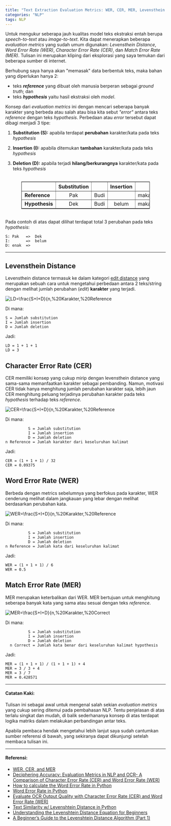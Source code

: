 ```yaml
---
title: "Text Extraction Evaluation Metrics: WER, CER, MER, Levensthein Distance"
categories: "NLP"
tags: NLP
---
```


<style>
    p img {
        margin: auto;
    }
</style>

Untuk mengukur seberapa jauh kualitas model teks ekstraksi entah berupa _speech-to-text_ atau _image-to-text_. Kita dapat menerapkan beberapa _evaluation metrics_ yang sudah umum digunakan: _Levensthein Distance_, _Word Error Rate (WER)_, _Character Error Rate (CER)_, dan _Match Error Rate (MER)_. Tulisan ini merupakan kliping dari eksplorasi yang saya temukan dari beberapa sumber di internet.  

Berhubung saya hanya akan "memasak" data berbentuk teks, maka bahan yang diperlukan hanya 2:  

- teks **_reference_** yang dibuat oleh manusia berperan sebagai _ground truth_; dan 
- teks **_hypothesis_** yaitu hasil ekstraksi oleh _model_. 

Konsep dari _evaluation metrics_ ini dengan mencari seberapa banyak karakter yang berbeda atau salah atau bisa kita sebut _"error"_ antara teks _reference_ dengan teks _hypothesis_. Perbedaan atau _error_ tersebut dapat dibagi menjadi 3 tipe:

1. **Substitution (S):** apabila terdapat **perubahan** karakter/kata pada teks _hypothesis_

2. **Insertion (I):** apabila ditemukan **tambahan** karakter/kata pada teks _hypothesis_

3. **Deletion (D):** apabila terjadi **hilang/berkurangnya** karakter/kata pada teks _hypothesis_

<table border="1" style="width: 80%; margin: 2em auto ;">
    <tr>
        <th></th>
        <th style="text-align: center; ">Substitution</th>
        <th style="text-align: center; "></th>
        <th style="text-align: center; ">Insertion</th>
        <th style="text-align: center; "></th>
        <th style="text-align: center; "></th>
        <th style="text-align: center; "></th>
        <th style="text-align: center; ">Deletion</th>
    </tr>
    <tr>
        <td><b>Reference</b></td>
        <td style="text-align: center; ">Pak</td>
        <td style="text-align: center; ">Budi</td>
        <td style="text-align: center; "></td>
        <td style="text-align: center; ">makan</td>
        <td style="text-align: center; ">bakso</td>
        <td style="text-align: center; ">malang</td>
        <td style="text-align: center; ">enak</td>
    </tr>
    <tr>
        <td><b>Hypothesis</b></td>
        <td style="text-align: center; ">Dek</td>
        <td style="text-align: center; ">Budi</td>
        <td style="text-align: center; ">belum</td>
        <td style="text-align: center; ">makan</td>
        <td style="text-align: center; ">bakso</td>
        <td style="text-align: center; ">malang</td>
        <td style="text-align: center; "></td>
    </tr>
</table>


Pada contoh di atas dapat dilihat terdapat total 3 perubahan pada teks _hypothesis_:

    S: Pak   =>  Dek  
    I:       =>  belum  
    D: enak  =>  

----

## Levensthein Distance
Levensthein distance termasuk ke dalam kategori [edit distance](https://en.wikipedia.org/wiki/Edit_distance) yang merupakan sebuah cara untuk mengetahui perbedaan antara 2 teks/string dengan melihat jumlah perubahan (_edit_) **karakter** yang terjadi.  

![LD=\frac{S+I+D}{n\,%20Karakter\,%20Reference](https://latex.codecogs.com/svg.latex?\Large&space;\color{White}LD=S+I+D) 

Di mana:

    S = Jumlah substitution
    I = Jumlah insertion
    D = Jumlah deletion

Jadi:

    LD = 1 + 1 + 1
    LD = 3

## Character Error Rate (CER)
CER memiliki konsep yang cukup mirip dengan levensthein distance yang sama-sama memanfaatkan karakter sebagai pembanding. Namun, motivasi CER tidak hanya menghitung jumlah perubahan karakter saja, lebih jaun CER menghitung peluang terjadinya perubahan karakter pada teks _hypothesis_ terhadap teks _reference_.

![CER=\frac{S+I+D}{n\,%20Karakter\,%20Reference](https://latex.codecogs.com/svg.latex?\Large&space;\color{White}CER=\frac{S+I+D}{n\,%20Reference}) 

Di mana:

              S = Jumlah substitution
              I = Jumlah insertion
              D = Jumlah deletion
    n Reference = Jumlah karakter dari keseluruhan kalimat

Jadi:

    CER = (1 + 1 + 1) / 32
    CER = 0.09375

## Word Error Rate (WER)
Berbeda dengan metrics sebelumnya yang berfokus pada karakter, WER cenderung melihat dalam jangkauan yang lebar dengan melihat berdasarkan perubahan kata.

![WER=\frac{S+I+D}{n\,%20Karakter\,%20Reference](https://latex.codecogs.com/svg.latex?\Large&space;\color{White}WER=\frac{S+I+D}{n\,%20Reference}) 

Di mana:

              S = Jumlah substitution
              I = Jumlah insertion
              D = Jumlah deletion
    n Reference = Jumlah kata dari keseluruhan kalimat

Jadi:

    WER = (1 + 1 + 1) / 6
    WER = 0.5

## Match Error Rate (MER)
MER merupakan keterbalikan dari WER. MER bertujuan untuk menghitung seberapa banyak kata yang sama atau sesuai dengan teks _reference_.

![MER=\frac{S+I+D}{n\,%20Karakter\,%20Correct](https://latex.codecogs.com/svg.latex?\Large&space;\color{White}MER=\frac{S+I+D}{S+I+D+n\,%20Correct}) 

Di mana:

              S = Jumlah substitution
              I = Jumlah insertion
              D = Jumlah deletion
      n Correct = Jumlah kata benar dari keseluruhan kalimat hypothesis

Jadi:

    MER = (1 + 1 + 1) / (1 + 1 + 1) + 4
    MER = 3 / 3 + 4
    MER = 3 / 7
    MER = 0.428571

----
#### Catatan Kaki: 
Tulisan ini sebagai awal untuk mengenal salah sekian _evaluation metrics_ yang cukup sering ditemui pada pembahasan NLP. Tentu penjelasan di atas terlalu singkat dan mudah, di balik sederhananya konsep di atas terdapat logika matriks dalam melakukan perbandingan antar teks.  

Apabila pembaca hendak mengetahui lebih lanjut saya sudah cantumkan sumber referensi di bawah, yang sekiranya dapat dikunjungi setelah membaca tulisan ini.

----
#### Referensi:

- [WER, CER, and MER](https://docs.kolena.com/metrics/wer-cer-mer/)
- [Deciphering Accuracy: Evaluation Metrics in NLP and OCR- A Comparison of Character Error Rate (CER) and Word Error Rate (WER)](https://medium.com/@tam.tamanna18/deciphering-accuracy-evaluation-metrics-in-nlp-and-ocr-a-comparison-of-character-error-rate-cer-e97e809be0c8)
- [How to calculate the Word Error Rate in Python](https://medium.com/@johnidouglasmarangon/how-to-calculate-the-word-error-rate-in-python-ce0751a46052)
- [Word Error Rate in Python](https://thepythoncode.com/article/calculate-word-error-rate-in-python)
- [Evaluate OCR Output Quality with Character Error Rate (CER) and Word Error Rate (WER)](https://towardsdatascience.com/evaluating-ocr-output-quality-with-character-error-rate-cer-and-word-error-rate-wer-853175297510#bypass)
- [Text Similarity w/ Levenshtein Distance in Python](https://towardsdatascience.com/text-similarity-w-levenshtein-distance-in-python-2f7478986e75)
- [Understanding the Levenshtein Distance Equation for Beginners](https://medium.com/@ethannam/understanding-the-levenshtein-distance-equation-for-beginners-c4285a5604f0)
- [A Beginner’s Guide to the Levenshtein Distance Algorithm (Part 1)](https://javascript.plainenglish.io/a-beginners-guide-to-the-levenshtein-distance-algorithm-part-1-d581fef7588f)